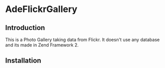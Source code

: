AdeFlickrGallery
=======================

Introduction
------------
This is a Photo Gallery taking data from Flickr.  It doesn't use any database and its made in Zend Framework 2.

Installation
------------

